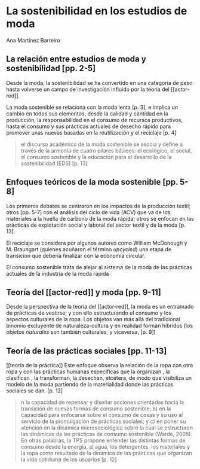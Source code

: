 # La sostenibilidad en los estudios de moda
Ana Martínez Barreiro


## La relación entre estudios de moda y sostenibilidad [pp. 2-5]

Desde la moda, la sostenibilidad se ha convertido en una categoría de peso hasta volverse un campo de investigación influido por la teoría del [[actor-red]].

La moda sostenible se relaciona con la moda lenta [p. 3], e implica un cambio en todos sus elementos, desde la calidad y cantidad en la producción, la responsabilidad en el consumo de recursos productivos, hasta el consumo y sus prácticas actuales de desecho rápido para promover unas nuevas basadas en la reutilización y el reciclaje [p. 4]

>el discurso académico de la moda sostenible se asocia y define a través de la armonía de cuatro pilares básicos: el ecológico, el social, el consumo sostenible y la educación para el desarrollo de la sostenibilidad (EDS) [p. 13]

## Enfoques teóricos de la moda sostenible [pp. 5-8]

Los primeros debates se centraron en los impactos de la producción textil; otros [pp. 5-7] con el análisis del ciclo de vida (ACV) que va de los materiales a la huella de carbono de la moda rápida; otros se enfocan en las prácticas de explotación social y laboral del sector textil y de la moda [p. 13].

El reciclaje se considera por algunos autores como William McDonough y M. Braungart (quienes acuñaron el término *upcycled*) una etapa de transición que debería finalizar con la economía circular.

El consumo sostenible trata de alejar al sistema de la moda de las prácticas actuales de la industria de la moda rápida

## Teoría del [[actor-red]] y moda [pp. 9-11]

Desde la perspectiva de la teoría del [[actor-red]], la moda es un entramado de prácticas de vestirse, y con ello estructurando el consumo y los aspectos culturales de la ropa. Los objetos van más allá del tradicional binomio excluyente de naturaleza-cultura y en realidad forman híbridos (los *objetos naturales* son también culturales, y viceversa, [p. 9])

## Teoría de las prácticas sociales [pp. 11-13]

[[teoría de la práctica]] Este enfoque observa la relación de la ropa con otra ropa y con las prácticas humanas específicas que la organizan , la clasifican , la transforman, la desechan, etcétera, de modo que visibiliza un modelo de la moda partiendo de la materialidad donde las prácticas sociales se dan. [p. 12]

>n la capacidad de repensar y diseñar acciones orientadas hacia la transición de nuevas formas de consumo sostenible; b) en la capacidad para enfocarse sobre el consumo de cosas y su uso al servicio de la promulgación de prácticas sociales; y c) en poner su atención en la dinámica microsociológica sobre la cual se estructuran las dinámicas de las prácticas de consumo sostenible (Warde, 2005). En otras palabras, la TPS propone entender las distintas formas de consumo desde la energía, el agua, los detergentes, los materiales y la ropa como resultado de la dinámica de las prácticas que organizan la vida cotidiana de los usuarios [p. 12]

